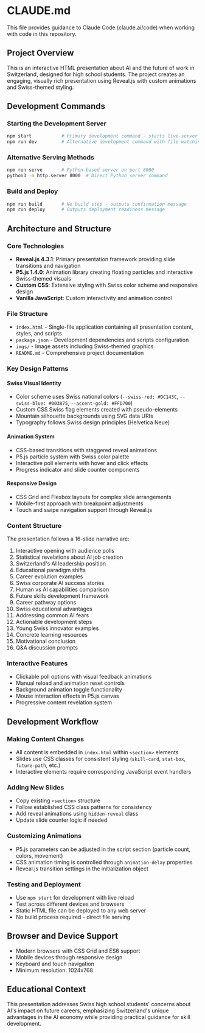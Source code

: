 # CLAUDE.md

This file provides guidance to Claude Code (claude.ai/code) when working with code in this repository.

## Project Overview

This is an interactive HTML presentation about AI and the future of work in Switzerland, designed for high school students. The project creates an engaging, visually rich presentation using Reveal.js with custom animations and Swiss-themed styling.

## Development Commands

### Starting the Development Server
```bash
npm start           # Primary development command - starts live-server on port 3000
npm run dev         # Alternative development command with file watching
```

### Alternative Serving Methods
```bash
npm run serve       # Python-based server on port 8000
python3 -m http.server 8000  # Direct Python server command
```

### Build and Deploy
```bash
npm run build       # No build step - outputs confirmation message
npm run deploy      # Outputs deployment readiness message
```

## Architecture and Structure

### Core Technologies
- **Reveal.js 4.3.1**: Primary presentation framework providing slide transitions and navigation
- **P5.js 1.4.0**: Animation library creating floating particles and interactive Swiss-themed visuals
- **Custom CSS**: Extensive styling with Swiss color scheme and responsive design
- **Vanilla JavaScript**: Custom interactivity and animation control

### File Structure
- `index.html` - Single-file application containing all presentation content, styles, and scripts
- `package.json` - Development dependencies and scripts configuration
- `imgs/` - Image assets including Swiss-themed graphics
- `README.md` - Comprehensive project documentation

### Key Design Patterns

#### Swiss Visual Identity
- Color scheme uses Swiss national colors (`--swiss-red: #DC143C`, `--swiss-blue: #003875`, `--accent-gold: #FFD700`)
- Custom CSS Swiss flag elements created with pseudo-elements
- Mountain silhouette backgrounds using SVG data URIs
- Typography follows Swiss design principles (Helvetica Neue)

#### Animation System
- CSS-based transitions with staggered reveal animations
- P5.js particle system with Swiss color palette
- Interactive poll elements with hover and click effects
- Progress indicator and slide counter components

#### Responsive Design
- CSS Grid and Flexbox layouts for complex slide arrangements
- Mobile-first approach with breakpoint adjustments
- Touch and swipe navigation support through Reveal.js

### Content Structure
The presentation follows a 16-slide narrative arc:
1. Interactive opening with audience polls
2. Statistical revelations about AI job creation
3. Switzerland's AI leadership position
4. Educational paradigm shifts
5. Career evolution examples
6. Swiss corporate AI success stories
7. Human vs AI capabilities comparison
8. Future skills development framework
9. Career pathway options
10. Swiss educational advantages
11. Addressing common AI fears
12. Actionable development steps
13. Young Swiss innovator examples
14. Concrete learning resources
15. Motivational conclusion
16. Q&A discussion prompts

### Interactive Features
- Clickable poll options with visual feedback animations
- Manual reload and animation reset controls
- Background animation toggle functionality
- Mouse interaction effects in P5.js canvas
- Progressive content revelation system

## Development Workflow

### Making Content Changes
- All content is embedded in `index.html` within `<section>` elements
- Slides use CSS classes for consistent styling (`skill-card`, `stat-box`, `future-path`, etc.)
- Interactive elements require corresponding JavaScript event handlers

### Adding New Slides
- Copy existing `<section>` structure
- Follow established CSS class patterns for consistency
- Add reveal animations using `hidden-reveal` class
- Update slide counter logic if needed

### Customizing Animations
- P5.js parameters can be adjusted in the script section (particle count, colors, movement)
- CSS animation timing is controlled through `animation-delay` properties
- Reveal.js transition settings in the initialization object

### Testing and Deployment
- Use `npm start` for development with live reload
- Test across different devices and browsers
- Static HTML file can be deployed to any web server
- No build process required - direct file serving

## Browser and Device Support
- Modern browsers with CSS Grid and ES6 support
- Mobile devices through responsive design
- Keyboard and touch navigation
- Minimum resolution: 1024x768

## Educational Context
This presentation addresses Swiss high school students' concerns about AI's impact on future careers, emphasizing Switzerland's unique advantages in the AI economy while providing practical guidance for skill development.